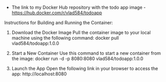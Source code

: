 * The link to my Docker Hub repository with the todo app image - https://hub.docker.com/r/vlad584/todoapp

Instructions for Building and Running the Container:
1. Download the Docker Image
   Pull the container image to your local machine using the following command: docker pull vlad584/todoapp:1.0.0

2. Start a New Container
   Use this command to start a new container from the image: docker run -d -p 8080:8080 vlad584/todoapp:1.0.0

3. Launch the App
   Open the following link in your browser to access the app: http://localhost:8080
